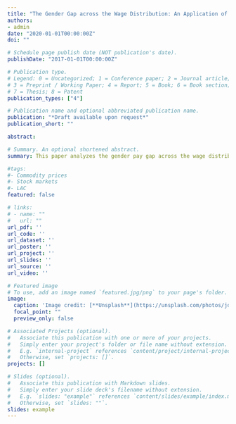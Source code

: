 ```yaml
---
title: "The Gender Gap across the Wage Distribution: An Application of New Methods to Chile"
authors:
- admin
date: "2020-01-01T00:00:00Z"
doi: ""

# Schedule page publish date (NOT publication's date).
publishDate: "2017-01-01T00:00:00Z"

# Publication type.
# Legend: 0 = Uncategorized; 1 = Conference paper; 2 = Journal article;
# 3 = Preprint / Working Paper; 4 = Report; 5 = Book; 6 = Book section;
# 7 = Thesis; 8 = Patent
publication_types: ["4"]

# Publication name and optional abbreviated publication name.
publication: "*Draft available upon request*"
publication_short: ""

abstract: 

# Summary. An optional shortened abstract.
summary: This paper analyzes the gender pay gap across the wage distribution in Chile. To account for heterogeneity effects and selection into the labor force, I use a quantile regression technique and correct for sample selection using a copula-based methodology suggested by Arellano and Bonhomme (2017, Econometrica 85(1)). This method is suited for an non-additive model when the quantile curves are not linear. The results suggest that gender wage gap after correcting for selection increases throughout all the distribution of wages, showing absence of sticky floor or glass ceiling effects. Next, I apply Machado and Mata (2005, Journal of applied Econometrics)'s decomposition method and find that the gender wage gap is explained mainly by differences in rewards to worker traits and not by differences in labor market characteristics. 

#tags:
#- Commodity prices
#- Stock markets
#- LAC
featured: false

# links:
# - name: ""
#   url: ""
url_pdf: ''
url_code: ''
url_dataset: ''
url_poster: ''
url_project: ''
url_slides: ''
url_source: ''
url_video: ''

# Featured image
# To use, add an image named `featured.jpg/png` to your page's folder. 
image:
  caption: 'Image credit: [**Unsplash**](https://unsplash.com/photos/jdD8gXaTZsc)'
  focal_point: ""
  preview_only: false

# Associated Projects (optional).
#   Associate this publication with one or more of your projects.
#   Simply enter your project's folder or file name without extension.
#   E.g. `internal-project` references `content/project/internal-project/index.md`.
#   Otherwise, set `projects: []`.
projects: []

# Slides (optional).
#   Associate this publication with Markdown slides.
#   Simply enter your slide deck's filename without extension.
#   E.g. `slides: "example"` references `content/slides/example/index.md`.
#   Otherwise, set `slides: ""`.
slides: example
---
```


